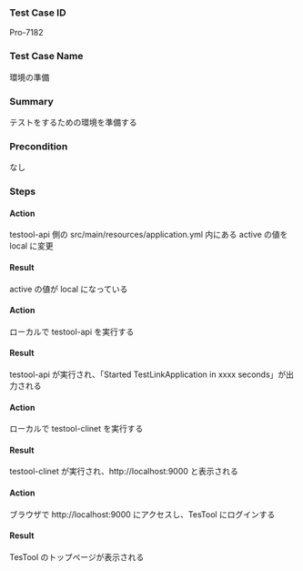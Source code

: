 ### Test Case ID
Pro-7182

### Test Case Name
環境の準備

### Summary
テストをするための環境を準備する

### Precondition
なし

### Steps

#### Action
testool-api 側の src/main/resources/application.yml 内にある active の値を local に変更
#### Result
active の値が local になっている

#### Action
ローカルで testool-api を実行する
#### Result
testool-api が実行され、「Started TestLinkApplication in xxxx seconds」が出力される

#### Action
ローカルで testool-clinet を実行する
#### Result
testool-clinet が実行され、http://localhost:9000 と表示される

#### Action
ブラウザで http://localhost:9000 にアクセスし、TesTool にログインする
#### Result
TesTool のトップページが表示される
